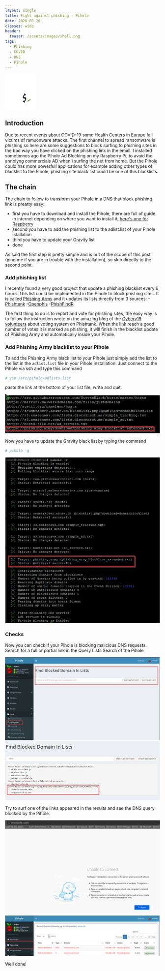 ```yaml
---
layout: single
title: Fight against phishing - Pihole
date: 2020-03-20
classes: wide
header:
  teaser: /assets/images/shell.png
tags:
  - Phishing
  - COVID
  - DNS
  - Pihole
--- 
```

![](/assets/images/shell.png)<br>

## Introduction
Due to recent events about COVID-19 some Health Centers in Europe fall victims of ramsonware attacks. The first channel to spread ransomware is phishing so here are some suggestions to block surfing to phishing sites in the bad way you have clicked on the phishing link in the email.
I installed sometimnes ago the Pihole Ad Blocking on my Raspberry Pi, to avoid the annoiyng commercials AD when i surfing the net from home. But the Pihole could has more powerfull applications for example adding other types of blacklist to the Pihole, phishing site black list could be one of this blacklists.

## The chain
The chain to follow to transform your Pihole in a DNS that block phishing link is preatty easy:

- first you have to download and install the Pihole, there are full of guide in internet depending on where you want to install it, [here's one for Raspberry](https://blog.cryptoaustralia.org.au/instructions-for-setting-up-pi-hole/)    
- second you have to add the phishing list to the adlist.list of your Pihole istallation
- third you have to update your Gravity list 
- done

As said the first step is pretty simple and is out of the scope of this post (ping me if you are in trouble with the installation), so skip directly to the second point. 

### Add phishing list
I recently found a very good project that update a phishing blacklist every 6 hours. This list could be implemented in the Pihole to block phishing sites.
It is called [Phishing Army](https://phishing.army/) and it updates its lists directly from 3 sources:
-[Phishtank](https://www.phishtank.com/)
-[Openphis](https://openphish.com/)
-[PhishFindR](https://github.com/mitchellkrogza/Phishing.Database)  

The first thing to do is to report and vote for phishing sites, the easy way is to follow the instruction wrote on the amazing blog of the [Cyberv19 volunteers](https://cyberv19.org.uk/2020/03/20/helping-the-fight-against-phishing/) about voting system on Phishtank.
When the link reach a good number of votes it is marked as phishing, it will finish in the blacklist update of Phishing Army and automatically inside your Pihole.

### Add Phishing Army blacklist to your Pihole
To add the Phishing Army black list to your Pihole just simply add the list to the list in the ```adlist.list``` file in your Pihole installation.
Just connect to the Pihole via ssh and type this command

```bash
# vim /etc/pihole/adlists.list
```
paste the link at the bottom of your list file, write and quit.

![](/assets/images/Various/pihole_adlists.png)<br>

Now you have to update the Gravity black list by typing the command
```bash
# pihole -g
```
![](/assets/images/Various/pihole_adlists_update.png)<br>

### Checks
Now you can check if your Pihole is blocking malicious DNS requests.
Search for a full or partial link in the Query Lists Search of the Pihole

![](/assets/images/Various/pihole_adlists_request.png)<br>
![](/assets/images/Various/pihole_adlists_request2.png)<br>

Try to surf one of the links appeared in the results and see the DNS query blocked by the Pihole.

![](/assets/images/Various/pihole_adlists_request3.png)<br>
![](/assets/images/Various/pihole_adlists_request4.png)<br>

Well done!